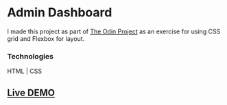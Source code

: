 # Admin Dashboard

I made this project as part of [The Odin Project](https://www.theodinproject.com/) as an exercise for using CSS grid and Flexbox for layout.

### Technologies

HTML | CSS

## [Live DEMO](https://sykoivisto.github.io/admin-dashboard/)